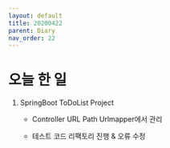 ```yaml
---
layout: default
title: 20200422
parent: Diary
nav_order: 22
---
```


# 오늘 한 일

1. SpringBoot ToDoList Project

    * Controller URL Path Urlmapper에서 관리

    * 테스트 코드 리팩토리 진행 & 오류 수정